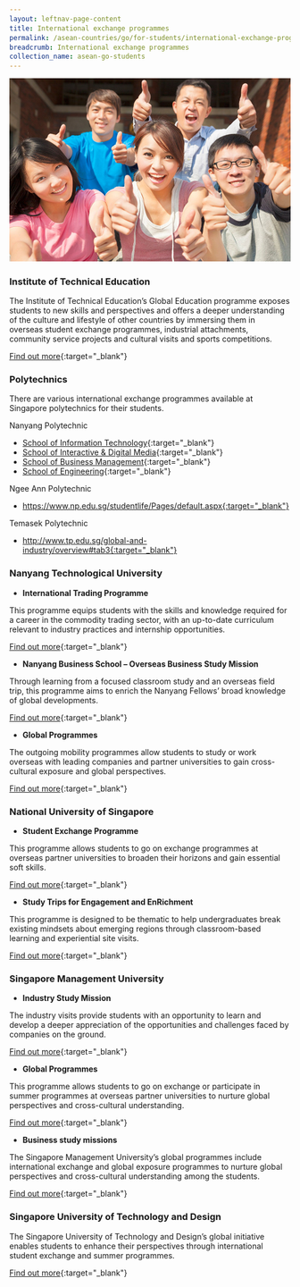 ```yaml
---
layout: leftnav-page-content
title: International exchange programmes
permalink: /asean-countries/go/for-students/international-exchange-programmes/
breadcrumb: International exchange programmes
collection_name: asean-go-students
---
```


<img src="\images\asean-students\international-exchange-programmes.jpg" alt="international exchange programmes banner" style="width:800px;" />

### **Institute of Technical Education**

The Institute of Technical Education’s Global Education programme exposes students to new skills and perspectives and offers a deeper understanding of the culture and lifestyle of other countries by immersing them in overseas student exchange programmes, industrial attachments, community service projects and cultural visits and sports competitions.

[Find out more](https://www.ite.edu.sg/wps/portal/iteglobal.ge){:target="_blank"}

 

### **Polytechnics**

There are various international exchange programmes available at Singapore polytechnics for their students.

Nanyang Polytechnic

- [School of Information Technology](http://www.nyp.edu.sg/schools/sit/overseas-programme.html){:target="_blank"}
- [School of Interactive & Digital Media](http://www.nyp.edu.sg/schools/sidm/overseas-programme.html){:target="_blank"}
- [School of Business Management](http://www.nyp.edu.sg/schools/sbm/overseas-programme.html){:target="_blank"}
- [School of Engineering](http://www.nyp.edu.sg/schools/seg/overseas-programme.html){:target="_blank"}

Ngee Ann Polytechnic

- https://www.np.edu.sg/studentlife/Pages/default.aspx{:target="_blank"}

Temasek Polytechnic

- http://www.tp.edu.sg/global-and-industry/overview#tab3{:target="_blank"}

 

### **Nanyang Technological University**

- **International Trading Programme**

This programme equips students with the skills and knowledge required for a career in the commodity trading sector, with an up-to-date curriculum relevant to industry practices and internship opportunities.

[Find out more](https://www.iesingapore.gov.sg/Venture-Overseas/Talent-Development/International-Trading-Programme){:target="_blank"}

- **Nanyang Business School – Overseas Business Study Mission**

Through learning from a focused classroom study and an overseas field trip, this programme aims to enrich the Nanyang Fellows’ broad knowledge of global developments.

[Find out more](http://www.nbs.ntu.edu.sg/Programmes/Graduate/NanyangFellowsMBA/nanyang-fellows/Programme-Structure/Pages/Business-Study-Mission.aspx){:target="_blank"}

- **Global Programmes**

The outgoing mobility programmes allow students to study or work overseas with leading companies and partner universities to gain cross-cultural exposure and global perspectives.

[Find out more](http://global.ntu.edu.sg/GMP/Pages/default.aspx){:target="_blank"}

 

### **National University of Singapore**

- **Student Exchange Programme**

This programme allows students to go on exchange programmes at overseas partner universities to broaden their horizons and gain essential soft skills.

[Find out more](http://www.nus.edu.sg/IRO/prog/sep/student-exchange.html){:target="_blank"}

- **Study Trips for Engagement and EnRichment**

This programme is designed to be thematic to help undergraduates break existing mindsets about emerging regions through classroom-based learning and experiential site visits.

[Find out more](http://www.nus.edu.sg/IRO/prog/steer/index.html){:target="_blank"}

 

### **Singapore Management University**

- **Industry Study Mission**

The industry visits provide students with an opportunity to learn and develop a deeper appreciation of the opportunities and challenges faced by companies on the ground.

[Find out more](https://iti.smu.edu.sg/education/experiental-learning/industry-study-mission){:target="_blank"}

- **Global Programmes**

This programme allows students to go on exchange or participate in summer programmes at overseas partner universities to nurture global perspectives and cross-cultural understanding.

[Find out more](https://www.smu.edu.sg/global/global-programmes){:target="_blank"}

- **Business study missions**

The Singapore Management University’s global programmes include international exchange and global exposure programmes to nurture global perspectives and cross-cultural understanding among the students.

[Find out more](https://business.smu.edu.sg/mba/academic-experience/overseas-immersion){:target="_blank"}

 

### **Singapore University of Technology and Design**

The Singapore University of Technology and Design’s global initiative enables students to enhance their perspectives through international student exchange and summer programmes.

[Find out more](https://sutd.edu.sg/Global){:target="_blank"}